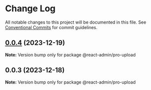 # Change Log

All notable changes to this project will be documented in this file.
See [Conventional Commits](https://conventionalcommits.org) for commit guidelines.

## [0.0.4](https://git.aihuoshi.net/algo_analysis_plat/web/fd-react-admin-components/compare/@react-admin/pro-upload@0.0.3...@react-admin/pro-upload@0.0.4) (2023-12-19)

**Note:** Version bump only for package @react-admin/pro-upload





## 0.0.3 (2023-12-18)

**Note:** Version bump only for package @react-admin/pro-upload
